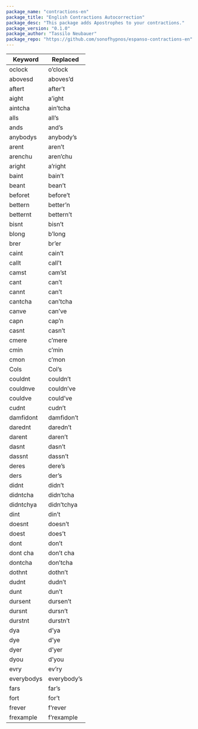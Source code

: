```yaml
---
package_name: "contractions-en"
package_title: "English Contractions Autocorrection"
package_desc: "This package adds Apostrophes to your contractions."
package_version: "0.1.0"
package_author: "Tassilo Neubauer"
package_repo: "https://github.com/sonofhypnos/espanso-contractions-en"
---
```


Keyword | Replaced
--- | ---
oclock | o’clock
abovesd | aboves’d
aftert | after’t
aight | a’ight
aintcha | ain’tcha
alls | all’s
ands | and’s
anybodys | anybody’s
arent | aren’t
arenchu | aren’chu
aright | a’right
baint | bain’t
beant | bean’t
beforet | before’t
bettern | better’n
betternt | bettern’t
bisnt | bisn’t
blong | b’long
brer | br’er
caint | cain’t
callt | call’t
camst | cam’st
cant | can’t
cannt | can’t
cantcha | can’tcha
canve | can’ve
capn | cap’n
casnt | casn’t
cmere | c’mere
cmin | c’min
cmon | c’mon
Cols | Col’s
couldnt | couldn’t
couldnve | couldn’ve
couldve | could’ve
cudnt | cudn’t
damfidont | damfidon’t
darednt | daredn’t
darent | daren’t
dasnt | dasn’t
dassnt | dassn’t
deres | dere’s
ders | der’s
didnt | didn’t
didntcha | didn’tcha
didntchya | didn’tchya
dint | din’t
doesnt | doesn’t
doest | does’t
dont | don’t
dont cha | don’t cha
dontcha | don’tcha
dothnt | dothn’t
dudnt | dudn’t
dunt | dun’t
dursent | dursen’t
dursnt | dursn’t
durstnt | durstn’t
dya | d’ya
dye | d’ye
dyer | d’yer
dyou | d’you
evry | ev’ry
everybodys | everybody’s
fars | far’s
fort | for’t
frever | f’rever
frexample | f’rexample
